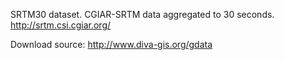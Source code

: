SRTM30 dataset. CGIAR-SRTM data aggregated to 30 seconds.
http://srtm.csi.cgiar.org/

Download source: http://www.diva-gis.org/gdata
